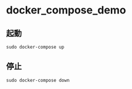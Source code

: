 # docker_compose_demo

## 起動
```
sudo docker-compose up
```

## 停止
```
sudo docker-compose down
```
